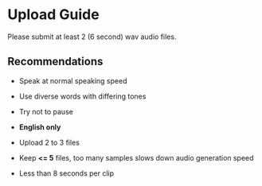 # Upload Guide

Please submit at least 2 (6 second) wav audio files.

## Recommendations

- Speak at normal speaking speed
- Use diverse words with differing tones
- Try not to pause
- **English only**

- Upload 2 to 3 files
- Keep **<= 5** files, too many samples slows down audio generation speed
- Less than 8 seconds per clip
